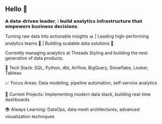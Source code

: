 ## Hello 👋

𝗔 𝗱𝗮𝘁𝗮-𝗱𝗿𝗶𝘃𝗲𝗻 𝗹𝗲𝗮𝗱𝗲𝗿, I 𝗯𝘂𝗶𝗹𝗱 𝗮𝗻𝗮𝗹𝘆𝘁𝗶𝗰𝘀 𝗶𝗻𝗳𝗿𝗮𝘀𝘁𝗿𝘂𝗰𝘁𝘂𝗿𝗲 𝘁𝗵𝗮𝘁 𝗲𝗺𝗽𝗼𝘄𝗲𝗿𝘀 𝗯𝘂𝘀𝗶𝗻𝗲𝘀𝘀 𝗱𝗲𝗰𝗶𝘀𝗶𝗼𝗻𝘀.

Turning raw data into actionable insights 📊 | Leading high-performing analytics teams 👥 | Building scalable data solutions 🚀

Currently managing analytics at Threads Styling and building the next generation of data products.

🔧 Tech Stack: SQL, Python, dbt, Airflow, BigQuery, Snowflake, Looker, Tableau

📈 Focus Areas: Data modeling, pipeline automation, self-service analytics

🎯 Current Projects: Implementing modern data stack, building real-time dashboards

📚 Always Learning: DataOps, data mesh architectures, advanced visualization techniques

